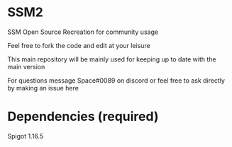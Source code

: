 # SSM2

SSM Open Source Recreation for community usage

Feel free to fork the code and edit at your leisure 

This main repository will be mainly used for keeping up to date with the main version

For questions message Space#0089 on discord or feel free to ask directly by making an issue here

# Dependencies (required)	

Spigot 1.16.5